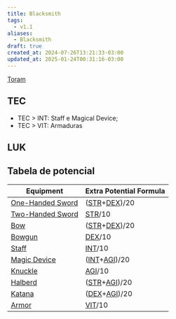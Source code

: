 ```yaml
---
title: Blacksmith
tags:
  - v1.1
aliases:
  - Blacksmith
draft: true
created_at: 2024-07-26T13:21:33-03:00
updated_at: 2025-01-24T00:31:16-03:00
---
```


[Toram](content/entrada/2024/07/26/Toram.md)

## TEC

- TEC > INT: Staff e Magical Device;
- TEC > VIT: Armaduras

## LUK


## Tabela de potencial

| Equipment                                                                | Extra Potential Formula                                                                                      |
| ------------------------------------------------------------------------ | ------------------------------------------------------------------------------------------------------------ |
| [One-Handed Sword](content/entrada/2024/07/09/Toram_One_Handed_Sword.md) | ([STR](content/entrada/2024/07/26/Toram_STR.md)+[DEX](content/entrada/2024/07/09/Toram_DEX.md))/20 |
| [Two-Handed Sword](content/entrada/2024/07/09/Toram_Two_Handed_Sword.md) | [STR](content/entrada/2024/07/26/Toram_STR.md)/10                                                  |
| [Bow](content/entrada/2024/07/09/Toram_Bow.md)                           | ([STR](content/entrada/2024/07/26/Toram_STR.md)+[DEX](content/entrada/2024/07/09/Toram_DEX.md))/20 |
| [Bowgun](content/entrada/2024/07/09/Toram_Bowgun.md)                     | [DEX](content/entrada/2024/07/09/Toram_DEX.md)/10                                                            |
| [Staff](content/entrada/2024/07/09/Toram_Staff.md)                       | [INT](content/entrada/2024/07/26/Toram_INT.md)/10                                                  |
| [Magic Device](content/entrada/2024/07/09/Toram_Magic_Device.md)         | ([INT](content/entrada/2024/07/26/Toram_INT.md)+[AGI](content/entrada/2024/07/09/Toram_AGI.md))/20 |
| [Knuckle](content/entrada/2024/07/09/Toram_Knuckle.md)                   | [AGI](content/entrada/2024/07/09/Toram_AGI.md)/10                                                            |
| [Halberd](content/entrada/2024/07/09/Toram_Halberd.md)                   | ([STR](content/entrada/2024/07/26/Toram_STR.md)+[AGI](content/entrada/2024/07/09/Toram_AGI.md))/20 |
| [Katana](content/entrada/2024/07/09/Toram_Katana.md)                     | ([DEX](content/entrada/2024/07/09/Toram_DEX.md)+[AGI](content/entrada/2024/07/09/Toram_AGI.md))/20         |
| [Armor](content/entrada/2024/07/09/Toram_Armor.md)                       | [VIT](content/entrada/2024/07/09/Toram_VIT.md)/10                                                            |


